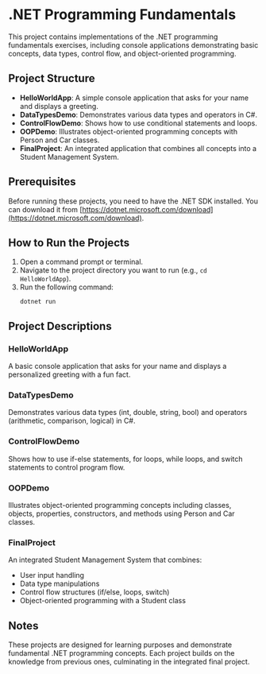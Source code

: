 # .NET Programming Fundamentals

This project contains implementations of the .NET programming fundamentals exercises, including console applications demonstrating basic concepts, data types, control flow, and object-oriented programming.

## Project Structure

- **HelloWorldApp**: A simple console application that asks for your name and displays a greeting.
- **DataTypesDemo**: Demonstrates various data types and operators in C#.
- **ControlFlowDemo**: Shows how to use conditional statements and loops.
- **OOPDemo**: Illustrates object-oriented programming concepts with Person and Car classes.
- **FinalProject**: An integrated application that combines all concepts into a Student Management System.

## Prerequisites

Before running these projects, you need to have the .NET SDK installed. You can download it from [https://dotnet.microsoft.com/download](https://dotnet.microsoft.com/download).

## How to Run the Projects

1. Open a command prompt or terminal.
2. Navigate to the project directory you want to run (e.g., `cd HelloWorldApp`).
3. Run the following command:
   ```
   dotnet run
   ```

## Project Descriptions

### HelloWorldApp
A basic console application that asks for your name and displays a personalized greeting with a fun fact.

### DataTypesDemo
Demonstrates various data types (int, double, string, bool) and operators (arithmetic, comparison, logical) in C#.

### ControlFlowDemo
Shows how to use if-else statements, for loops, while loops, and switch statements to control program flow.

### OOPDemo
Illustrates object-oriented programming concepts including classes, objects, properties, constructors, and methods using Person and Car classes.

### FinalProject
An integrated Student Management System that combines:
- User input handling
- Data type manipulations
- Control flow structures (if/else, loops, switch)
- Object-oriented programming with a Student class

## Notes

These projects are designed for learning purposes and demonstrate fundamental .NET programming concepts. Each project builds on the knowledge from previous ones, culminating in the integrated final project.
